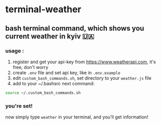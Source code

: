 # terminal-weather

## bash terminal command, which shows you current weather in kyiv 🇺🇦

### usage : 

1. register and get your api-key from https://www.weatherapi.com, it's free, don't worry
2. create `.env` file and set api key, like in `.env.example`
3. edit `custom_bash_commands.sh`, set directory to your `weather.js` file 
4. add to your ~/.bashsrc next command: 
```sh
source ~/.custom_bash_commands.sh
```

### you're set!
now simply type `weather` in your terminal, and you'll get information!
